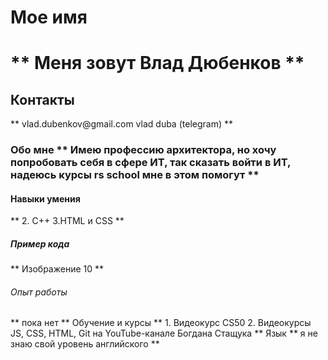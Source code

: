 <h1> Мое имя <h1>
** Меня зовут Влад Дюбенков **
<h2> Контакты </h2>
** vlad.dubenkov@gmail.com
    vlad duba (telegram) **
<h3> Обо мне </g3>
** Имею профессию архитектора, но хочу попробовать себя в сфере ИТ, так сказать войти в ИТ, надеюсь курсы rs school мне в этом помогут **
<h4> Навыки умения </h4>
**  2. С++
      3.HTML и CSS **
<h5> Пример кода </h5>
** <html lang="en">
  <head>Изображение 10
    <meta charset="UTF-8" />
    <meta name="viewport" content="width=device-width, initial-scale=1.0" />
    <title>Aplica Print</title>
    <link/> **
<h6> Опыт рабoты </h6>
** пока нет **
<h7> Обучение и курсы </h7>
** 1. Видеокурс CS50
2. Видеокурсы JS, CSS, HTML, Git на YouTube-канале Бoгдана Стащука **
<h8> Язык </h8>
** я не знаю свой уровень английского **
